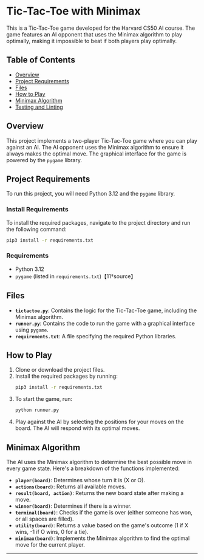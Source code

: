 # Tic-Tac-Toe with Minimax

This is a Tic-Tac-Toe game developed for the Harvard CS50 AI course. The game features an AI opponent that uses the Minimax algorithm to play optimally, making it impossible to beat if both players play optimally.

## Table of Contents
- [Overview](##overview)
- [Project Requirements](##project-requirements)
- [Files](##files)
- [How to Play](#how-to-play)
- [Minimax Algorithm](#minimax-algorithm)
- [Testing and Linting](#testing-and-linting)

## Overview

This project implements a two-player Tic-Tac-Toe game where you can play against an AI. The AI opponent uses the Minimax algorithm to ensure it always makes the optimal move. The graphical interface for the game is powered by the `pygame` library.

## Project Requirements

To run this project, you will need Python 3.12 and the `pygame` library.

### Install Requirements
To install the required packages, navigate to the project directory and run the following command:

```bash
pip3 install -r requirements.txt
```

### Requirements

- Python 3.12
- `pygame` (listed in `requirements.txt`)【11†source】

## Files

- **`tictactoe.py`**: Contains the logic for the Tic-Tac-Toe game, including the Minimax algorithm.
- **`runner.py`**: Contains the code to run the game with a graphical interface using `pygame`.
- **`requirements.txt`**: A file specifying the required Python libraries.

## How to Play

1. Clone or download the project files.
2. Install the required packages by running:
   ```bash
   pip3 install -r requirements.txt
   ```
3. To start the game, run:
   ```bash
   python runner.py
   ```
4. Play against the AI by selecting the positions for your moves on the board. The AI will respond with its optimal moves.

## Minimax Algorithm

The AI uses the Minimax algorithm to determine the best possible move in every game state. Here's a breakdown of the functions implemented:

- **`player(board)`**: Determines whose turn it is (X or O).
- **`actions(board)`**: Returns all available moves.
- **`result(board, action)`**: Returns the new board state after making a move.
- **`winner(board)`**: Determines if there is a winner.
- **`terminal(board)`**: Checks if the game is over (either someone has won, or all spaces are filled).
- **`utility(board)`**: Returns a value based on the game's outcome (1 if X wins, -1 if O wins, 0 for a tie).
- **`minimax(board)`**: Implements the Minimax algorithm to find the optimal move for the current player.

---
